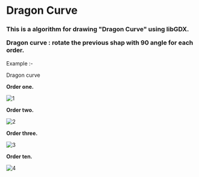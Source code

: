 <h1>Dragon Curve</h1>

<h3>
This is a algorithm for drawing "Dragon Curve" using libGDX.

Dragon curve :
rotate the previous shap with 90 angle for each order.
</h3>

Example :-

Dragon curve 

<b>Order one.</b>

<img src="https://image.ibb.co/mf44iv/1.png" alt="1" border="0">

<b>Order two.</b>

<img src="https://image.ibb.co/eMDaqa/2.png" alt="2" border="0">

<b>Order three.</b>

<img src="https://image.ibb.co/g34gVa/3.png" alt="3" border="0">

<b>Order ten.</b>

<img src="https://image.ibb.co/c5PRwF/4.png" alt="4" border="0">
